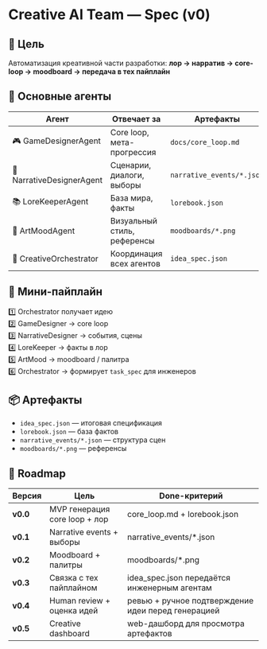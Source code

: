 # Creative AI Team — Spec (v0)

## 🎯 Цель
Автоматизация креативной части разработки:
**лор → нарратив → core-loop → moodboard → передача в тех пайплайн**

## 🧠 Основные агенты
| Агент                    | Отвечает за                       | Артефакты                               |
|--------------------------|------------------------------------|-----------------------------------------|
| 🎮 GameDesignerAgent      | Core loop, мета-прогрессия        | `docs/core_loop.md`                    |
| 📖 NarrativeDesignerAgent | Сценарии, диалоги, выборы         | `narrative_events/*.json`              |
| 📚 LoreKeeperAgent        | База мира, факты                  | `lorebook.json`                        |
| 🎨 ArtMoodAgent           | Визуальный стиль, референсы       | `moodboards/*.png`                     |
| 🧠 CreativeOrchestrator   | Координация всех агентов          | `idea_spec.json`                       |

## 🔗 Мини-пайплайн
1️⃣ Orchestrator получает идею  
2️⃣ GameDesigner → core loop  
3️⃣ NarrativeDesigner → события, сцены  
4️⃣ LoreKeeper → факты в лор  
5️⃣ ArtMood → moodboard / палитра  
6️⃣ Orchestrator → формирует `task_spec` для инженеров  

## 📦 Артефакты
- `idea_spec.json` — итоговая спецификация
- `lorebook.json` — база фактов
- `narrative_events/*.json` — структура сцен
- `moodboards/*.png` — референсы

## 🌱 Roadmap

| Версия | Цель                              | Done-критерий                                      |
|---------|-----------------------------------|----------------------------------------------------|
| **v0.0** | MVP генерация core loop + лор     | core_loop.md + lorebook.json                       |
| **v0.1** | Narrative events + выборы         | narrative_events/*.json                            |
| **v0.2** | Moodboard + палитры               | moodboards/*.png                                   |
| **v0.3** | Связка с тех пайплайном           | idea_spec.json передаётся инженерным агентам       |
| **v0.4** | Human review + оценка идей        | ревью + ручное подтверждение идеи перед генерацией |
| **v0.5** | Creative dashboard                | web-дашборд для просмотра артефактов               |
